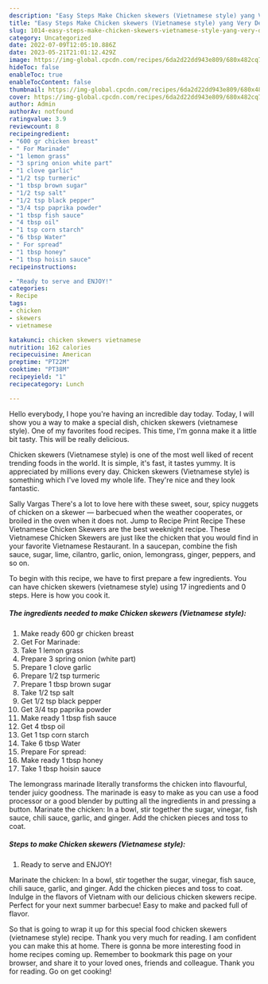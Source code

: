 ```yaml
---
description: "Easy Steps Make Chicken skewers (Vietnamese style) yang Very Delicious"
title: "Easy Steps Make Chicken skewers (Vietnamese style) yang Very Delicious"
slug: 1014-easy-steps-make-chicken-skewers-vietnamese-style-yang-very-delicious
category: Uncategorized
date: 2022-07-09T12:05:10.886Z
date: 2023-05-21T21:01:12.429Z
image: https://img-global.cpcdn.com/recipes/6da2d22dd943e809/680x482cq70/chicken-skewers-vietnamese-style-recipe-main-photo.jpg
hideToc: false
enableToc: true
enableTocContent: false
thumbnail: https://img-global.cpcdn.com/recipes/6da2d22dd943e809/680x482cq70/chicken-skewers-vietnamese-style-recipe-main-photo.jpg
cover: https://img-global.cpcdn.com/recipes/6da2d22dd943e809/680x482cq70/chicken-skewers-vietnamese-style-recipe-main-photo.jpg
author: Admin
authorAv: notfound
ratingvalue: 3.9
reviewcount: 8
recipeingredient:
- "600 gr chicken breast"
- " For Marinade"
- "1 lemon grass"
- "3 spring onion white part"
- "1 clove garlic"
- "1/2 tsp turmeric"
- "1 tbsp brown sugar"
- "1/2 tsp salt"
- "1/2 tsp black pepper"
- "3/4 tsp paprika powder"
- "1 tbsp fish sauce"
- "4 tbsp oil"
- "1 tsp corn starch"
- "6 tbsp Water"
- " For spread"
- "1 tbsp honey"
- "1 tbsp hoisin sauce"
recipeinstructions:

- "Ready to serve and ENJOY!"
categories:
- Recipe
tags:
- chicken
- skewers
- vietnamese

katakunci: chicken skewers vietnamese 
nutrition: 162 calories
recipecuisine: American
preptime: "PT22M"
cooktime: "PT38M"
recipeyield: "1"
recipecategory: Lunch

---
```



Hello everybody, I hope you're having an incredible day today. Today, I will show you a way to make a special dish, chicken skewers (vietnamese style). One of my favorites food recipes. This time, I'm gonna make it a little bit tasty. This will be really delicious.

Chicken skewers (Vietnamese style) is one of the most well liked of recent trending foods in the world. It is simple, it's fast, it tastes yummy. It is appreciated by millions every day. Chicken skewers (Vietnamese style) is something which I've loved my whole life. They're nice and they look fantastic.

Sally Vargas There&#39;s a lot to love here with these sweet, sour, spicy nuggets of chicken on a skewer — barbecued when the weather cooperates, or broiled in the oven when it does not. Jump to Recipe Print Recipe These Vietnamese Chicken Skewers are the best weeknight recipe. These Vietnamese Chicken Skewers are just like the chicken that you would find in your favorite Vietnamese Restaurant. In a saucepan, combine the fish sauce, sugar, lime, cilantro, garlic, onion, lemongrass, ginger, peppers, and so on.


To begin with this recipe, we have to first prepare a few ingredients. You can have chicken skewers (vietnamese style) using 17 ingredients and 0 steps. Here is how you cook it.

<!--inarticleads1-->

##### The ingredients needed to make Chicken skewers (Vietnamese style):

1. Make ready 600 gr chicken breast
1. Get  For Marinade:
1. Take 1 lemon grass
1. Prepare 3 spring onion (white part)
1. Prepare 1 clove garlic
1. Prepare 1/2 tsp turmeric
1. Prepare 1 tbsp brown sugar
1. Take 1/2 tsp salt
1. Get 1/2 tsp black pepper
1. Get 3/4 tsp paprika powder
1. Make ready 1 tbsp fish sauce
1. Get 4 tbsp oil
1. Get 1 tsp corn starch
1. Take 6 tbsp Water
1. Prepare  For spread:
1. Make ready 1 tbsp honey
1. Take 1 tbsp hoisin sauce


The lemongrass marinade literally transforms the chicken into flavourful, tender juicy goodness. The marinade is easy to make as you can use a food processor or a good blender by putting all the ingredients in and pressing a button. Marinate the chicken: In a bowl, stir together the sugar, vinegar, fish sauce, chili sauce, garlic, and ginger. Add the chicken pieces and toss to coat. 

<!--inarticleads2-->

##### Steps to make Chicken skewers (Vietnamese style):


1. Ready to serve and ENJOY!

Marinate the chicken: In a bowl, stir together the sugar, vinegar, fish sauce, chili sauce, garlic, and ginger. Add the chicken pieces and toss to coat. Indulge in the flavors of Vietnam with our delicious chicken skewers recipe. Perfect for your next summer barbecue! Easy to make and packed full of flavor. 

So that is going to wrap it up for this special food chicken skewers (vietnamese style) recipe. Thank you very much for reading. I am confident you can make this at home. There is gonna be more interesting food in home recipes coming up. Remember to bookmark this page on your browser, and share it to your loved ones, friends and colleague. Thank you for reading. Go on get cooking!
